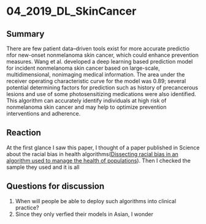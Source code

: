 # 04_2019_DL_SkinCancer


## Summary

There are few patient data–driven tools exist for more accurate predictio nfor new-onset nonmelanoma skin cancer, which could enhance prevention measures. Wang et al. developed a deep learning based prediction model for incident nonmelanoma skin cancer based on large-scale, multidimensional, nonimaging medical information. The area under the receiver operating characteristic curve for the model was 0.89; several potential determining factors for prediction such as history of precancerous lesions and use of some photosensitizing medications were also identified. This algorithm can accurately identify individuals at high risk of nonmelanoma skin cancer and may help to optimize prevention interventions and adherence.

## Reaction

At the first glance I saw this paper, I thought of a paper published in Science about the racial bias in health algorithms([Dissecting racial bias in an algorithm used to manage the health of populations](https://www.science.org/doi/abs/10.1126/science.aax2342)). Then I checked the sample they used and it is all 

## Questions for discussion

1. When will people be able to deploy such algorithms into clinical practice? 
2. Since they only verfied their models in Asian, I wonder 

